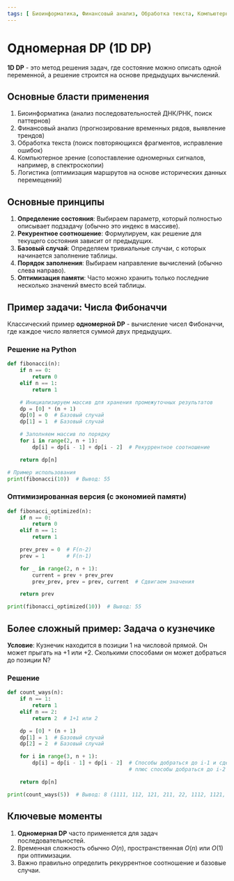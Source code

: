 ```yaml
---
tags: [ Биоинформатика, Финансовый анализ, Обработка текста, Компьютерное зрение, Логистика ]
---
```


# Одномерная DP (1D DP)

**1D DP** - это метод решения задач, где состояние можно описать одной переменной, а решение строится на основе предыдущих вычислений.

## Основные бласти применения

1. Биоинформатика (анализ последовательностей ДНК/РНК, поиск паттернов)
2. Финансовый анализ (прогнозирование временных рядов, выявление трендов)
3. Обработка текста (поиск повторяющихся фрагментов, исправление ошибок)
4. Компьютерное зрение (сопоставление одномерных сигналов, например, в спектроскопии)
5. Логистика (оптимизация маршрутов на основе исторических данных перемещений)

## Основные принципы

1. **Определение состояния**: Выбираем параметр, который полностью описывает подзадачу (обычно это индекс в массиве).
2. **Рекурентное соотношение**: Формулируем, как решение для текущего состояния зависит от предыдущих.
3. **Базовый случай**: Определяем тривиальные случаи, с которых начинается заполнение таблицы.
4. **Порядок заполнения**: Выбираем направление вычислений (обычно слева направо).
5. **Оптимизация памяти**: Часто можно хранить только последние несколько значений вместо всей таблицы.

## Пример задачи: Числа Фибоначчи

Классический пример **одномерной DP** - вычисление чисел Фибоначчи, где каждое число является суммой двух предыдущих.

### Решение на Python

```python
def fibonacci(n):
    if n == 0:
        return 0
    elif n == 1:
        return 1

    # Инициализируем массив для хранения промежуточных результатов
    dp = [0] * (n + 1)
    dp[0] = 0  # Базовый случай
    dp[1] = 1  # Базовый случай

    # Заполняем массив по порядку
    for i in range(2, n + 1):
        dp[i] = dp[i - 1] + dp[i - 2]  # Рекуррентное соотношение

    return dp[n]

# Пример использования
print(fibonacci(10))  # Вывод: 55
```

### Оптимизированная версия (с экономией памяти)

```python
def fibonacci_optimized(n):
    if n == 0:
        return 0
    elif n == 1:
        return 1

    prev_prev = 0  # F(n-2)
    prev = 1       # F(n-1)

    for _ in range(2, n + 1):
        current = prev + prev_prev
        prev_prev, prev = prev, current  # Сдвигаем значения

    return prev

print(fibonacci_optimized(10))  # Вывод: 55
```

## Более сложный пример: Задача о кузнечике

**Условие**: Кузнечик находится в позиции 1 на числовой прямой. Он может прыгать на +1 или +2. Сколькими способами он может добраться до позиции N?

### Решение

```python
def count_ways(n):
    if n == 1:
        return 1
    elif n == 2:
        return 2  # 1+1 или 2

    dp = [0] * (n + 1)
    dp[1] = 1  # Базовый случай
    dp[2] = 2  # Базовый случай

    for i in range(3, n + 1):
        dp[i] = dp[i - 1] + dp[i - 2]  # Способы добраться до i-1 и сделать прыжок +1
                                       # плюс способы добраться до i-2 и сделать прыжок +2

    return dp[n]

print(count_ways(5))  # Вывод: 8 (1111, 112, 121, 211, 22, 1112, 1121, 1211, ...)
```

## Ключевые моменты

1. **Одномерная DP** часто применяется для задач последовательностей.
2. Временная сложность обычно $O(n)$, пространственная $O(n)$ или $O(1)$ при оптимизации.
3. Важно правильно определить рекуррентное соотношение и базовые случаи.
